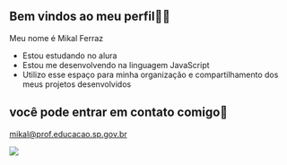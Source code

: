 ## Bem vindos ao meu perfil🍒👋

Meu nome é Mikal Ferraz
- Estou estudando no alura
- Estou me desenvolvendo na linguagem JavaScript
- Utilizo esse espaço para minha organização e compartilhamento dos meus projetos desenvolvidos
## você pode entrar em contato comigo📧

mikal@prof.educacao.sp.gov.br

![](https://media.tenor.com/CrtXkt2rEvMAAAAj/powder-puff-girls-buttercup.gif)

